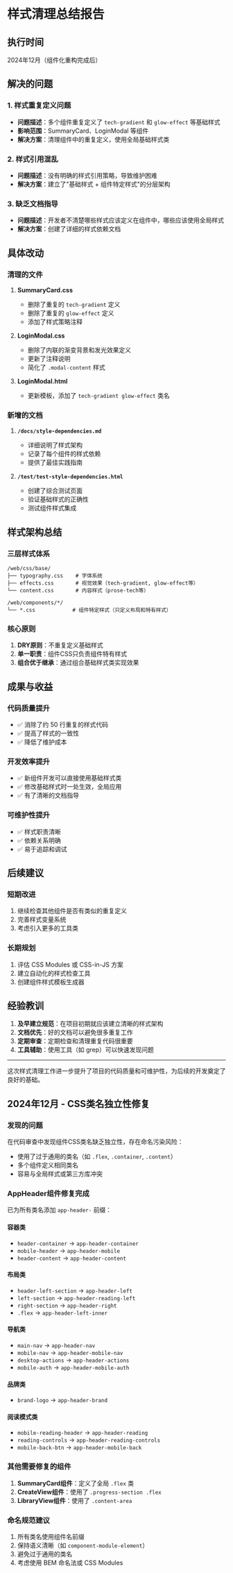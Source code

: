 # 样式清理总结报告

## 执行时间
2024年12月（组件化重构完成后）

## 解决的问题

### 1. 样式重复定义问题
- **问题描述**：多个组件重复定义了 `tech-gradient` 和 `glow-effect` 等基础样式
- **影响范围**：SummaryCard、LoginModal 等组件
- **解决方案**：清理组件中的重复定义，使用全局基础样式类

### 2. 样式引用混乱
- **问题描述**：没有明确的样式引用策略，导致维护困难
- **解决方案**：建立了"基础样式 + 组件特定样式"的分层架构

### 3. 缺乏文档指导
- **问题描述**：开发者不清楚哪些样式应该定义在组件中，哪些应该使用全局样式
- **解决方案**：创建了详细的样式依赖文档

## 具体改动

### 清理的文件
1. **SummaryCard.css**
   - 删除了重复的 `tech-gradient` 定义
   - 删除了重复的 `glow-effect` 定义
   - 添加了样式策略注释

2. **LoginModal.css**
   - 删除了内联的渐变背景和发光效果定义
   - 更新了注释说明
   - 简化了 `.modal-content` 样式

3. **LoginModal.html**
   - 更新模板，添加了 `tech-gradient glow-effect` 类名

### 新增的文档
1. **`/docs/style-dependencies.md`**
   - 详细说明了样式架构
   - 记录了每个组件的样式依赖
   - 提供了最佳实践指南

2. **`/test/test-style-dependencies.html`**
   - 创建了综合测试页面
   - 验证基础样式的正确性
   - 测试组件样式集成

## 样式架构总结

### 三层样式体系
```
/web/css/base/
├── typography.css    # 字体系统
├── effects.css       # 视觉效果（tech-gradient, glow-effect等）
└── content.css       # 内容样式（prose-tech等）

/web/components/*/
└── *.css            # 组件特定样式（只定义布局和特有样式）
```

### 核心原则
1. **DRY原则**：不重复定义基础样式
2. **单一职责**：组件CSS只负责组件特有样式
3. **组合优于继承**：通过组合基础样式类实现效果

## 成果与收益

### 代码质量提升
- ✅ 消除了约 50 行重复的样式代码
- ✅ 提高了样式的一致性
- ✅ 降低了维护成本

### 开发效率提升
- ✅ 新组件开发可以直接使用基础样式类
- ✅ 修改基础样式时一处生效，全局应用
- ✅ 有了清晰的文档指导

### 可维护性提升
- ✅ 样式职责清晰
- ✅ 依赖关系明确
- ✅ 易于追踪和调试

## 后续建议

### 短期改进
1. 继续检查其他组件是否有类似的重复定义
2. 完善样式变量系统
3. 考虑引入更多的工具类

### 长期规划
1. 评估 CSS Modules 或 CSS-in-JS 方案
2. 建立自动化的样式检查工具
3. 创建组件样式模板生成器

## 经验教训

1. **及早建立规范**：在项目初期就应该建立清晰的样式架构
2. **文档优先**：好的文档可以避免很多重复工作
3. **定期审查**：定期检查和清理重复代码很重要
4. **工具辅助**：使用工具（如 grep）可以快速发现问题

---

这次样式清理工作进一步提升了项目的代码质量和可维护性，为后续的开发奠定了良好的基础。

## 2024年12月 - CSS类名独立性修复

### 发现的问题
在代码审查中发现组件CSS类名缺乏独立性，存在命名污染风险：
- 使用了过于通用的类名（如 `.flex`, `.container`, `.content`）
- 多个组件定义相同类名
- 容易与全局样式或第三方库冲突

### AppHeader组件修复完成
已为所有类名添加 `app-header-` 前缀：

#### 容器类
- `header-container` → `app-header-container`
- `mobile-header` → `app-header-mobile`
- `header-content` → `app-header-content`

#### 布局类
- `header-left-section` → `app-header-left`
- `left-section` → `app-header-reading-left`
- `right-section` → `app-header-right`
- `.flex` → `app-header-left-inner`

#### 导航类
- `main-nav` → `app-header-nav`
- `mobile-nav` → `app-header-mobile-nav`
- `desktop-actions` → `app-header-actions`
- `mobile-auth` → `app-header-mobile-auth`

#### 品牌类
- `brand-logo` → `app-header-brand`

#### 阅读模式类
- `mobile-reading-header` → `app-header-reading`
- `reading-controls` → `app-header-reading-controls`
- `mobile-back-btn` → `app-header-mobile-back`

### 其他需要修复的组件
1. **SummaryCard组件**：定义了全局 `.flex` 类
2. **CreateView组件**：使用了 `.progress-section .flex`
3. **LibraryView组件**：使用了 `.content-area`

### 命名规范建议
1. 所有类名使用组件名前缀
2. 保持语义清晰（如 `component-module-element`）
3. 避免过于通用的类名
4. 考虑使用 BEM 命名法或 CSS Modules 